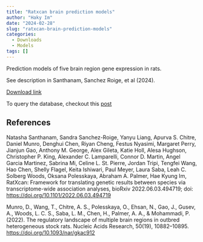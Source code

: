 ```yaml
---
title: "Ratxcan brain prediction models"
author: "Haky Im"
date: "2024-02-28"
slug: "ratxcan-brain-prediction-models"
categories:
  - Downloads
  - Models
tags: []
---
```


Prediction models of five brain region gene expression in rats.

See description in Santhanam, Sanchez Roige, et al (2024).

[Download link](https://uchicago.box.com/v/ratxcan-brain-5-regions)

To query the database, checkout this [post](https://predictdb.org/post/2021/07/21/how-do-i-query-the-prediction-model-db/)


## References 

Natasha Santhanam, Sandra Sanchez-Roige, Yanyu Liang, Apurva S. Chitre, Daniel Munro, Denghui Chen, Riyan Cheng, Festus Nyasimi, Margaret Perry, Jianjun Gao, Anthony M. George, Alex Gileta, Katie Holl, Alesa Hughson, Christopher P. King, Alexander C. Lamparelli, Connor D. Martin, Angel Garcia Martinez, Sabrina Mi, Celine L. St. Pierre, Jordan Tripi, Tengfei Wang, Hao Chen, Shelly Flagel, Keita Ishiwari, Paul Meyer, Laura Saba, Leah C. Solberg Woods, Oksana Polesskaya, Abraham A. Palmer, Hae Kyung Im, RatXcan: Framework for translating genetic results between species via transcriptome-wide association analyses, bioRxiv 2022.06.03.494719; doi: https://doi.org/10.1101/2022.06.03.494719 

Munro, D., Wang, T., Chitre, A. S., Polesskaya, O., Ehsan, N., Gao, J., Gusev, A., Woods, L. C. S., Saba, L. M., Chen, H., Palmer, A. A., & Mohammadi, P. (2022). The regulatory landscape of multiple brain regions in outbred heterogeneous stock rats. Nucleic Acids Research, 50(19), 10882–10895. https://doi.org/10.1093/nar/gkac912